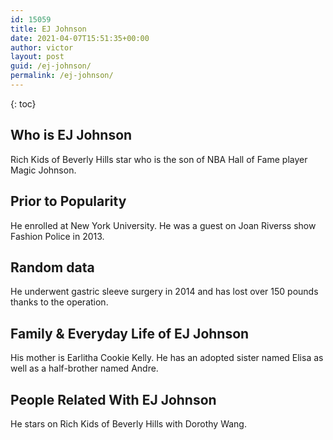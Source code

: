 ```yaml
---
id: 15059
title: EJ Johnson
date: 2021-04-07T15:51:35+00:00
author: victor
layout: post
guid: /ej-johnson/
permalink: /ej-johnson/
---
```



{: toc}


## Who is EJ Johnson



Rich Kids of Beverly Hills star who is the son of NBA Hall of Fame player Magic Johnson.

                
                
                
## Prior to Popularity



He enrolled at New York University. He was a guest on Joan Riverss show Fashion Police in 2013.

                
                
                
## Random data



He underwent gastric sleeve surgery in 2014 and has lost over 150 pounds thanks to the operation.

                
                
                
## Family & Everyday Life of EJ Johnson



His mother is Earlitha Cookie Kelly. He has an adopted sister named Elisa as well as a half-brother named Andre.

                
                
                
## People Related With EJ Johnson



He stars on Rich Kids of Beverly Hills with Dorothy Wang.

                
              
            
          
          
          